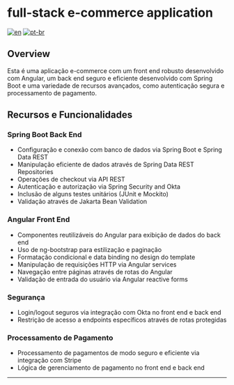 # full-stack e-commerce application
[![en](https://img.shields.io/badge/lang-en-red.svg)](https://github.com/douglasdotv/l2c-e-commerce/blob/master/README.md)
[![pt-br](https://img.shields.io/badge/lang-pt--br-green.svg)](https://github.com/douglasdotv/l2c-e-commerce/blob/master/README.pt-br.md)

## Overview  
Esta é uma aplicação e-commerce com um front end robusto desenvolvido com Angular, um back end seguro e eficiente desenvolvido com Spring Boot e uma variedade de recursos avançados, como autenticação segura e processamento de pagamento.

## Recursos e Funcionalidades

### Spring Boot Back End
- Configuração e conexão com banco de dados via Spring Boot e Spring Data REST
- Manipulação eficiente de dados através de Spring Data REST Repositories
- Operações de checkout via API REST
- Autenticação e autorização via Spring Security and Okta
- Inclusão de alguns testes unitários (JUnit e Mockito)
- Validação através de Jakarta Bean Validation

### Angular Front End  
- Componentes reutilizáveis do Angular para exibição de dados do back end
- Uso de ng-bootstrap para estilização e paginação
- Formatação condicional e data binding no design do template
- Manipulação de requisições HTTP via Angular services
- Navegação entre páginas através de rotas do Angular
- Validação de entrada do usuário via Angular reactive forms

### Segurança
- Login/logout seguros via integração com Okta no front end e back end
- Restrição de acesso a endpoints específicos através de rotas protegidas

### Processamento de Pagamento
- Processamento de pagamentos de modo seguro e eficiente via integração com Stripe
- Lógica de gerenciamento de pagamento no front end e back end

---
